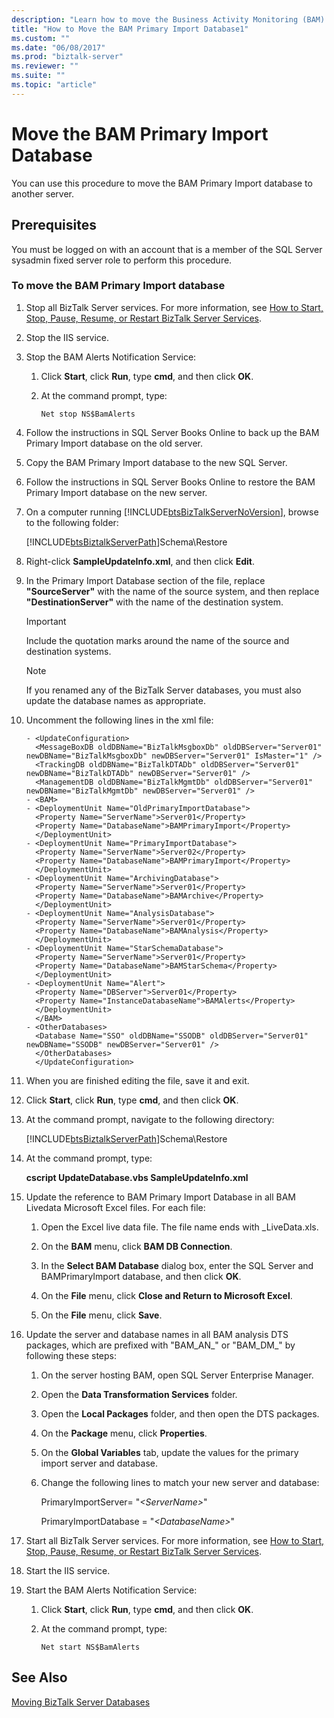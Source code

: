```yaml
---
description: "Learn how to move the Business Activity Monitoring (BAM) Primary Import database to another server."
title: "How to Move the BAM Primary Import Database1"
ms.custom: ""
ms.date: "06/08/2017"
ms.prod: "biztalk-server"
ms.reviewer: ""
ms.suite: ""
ms.topic: "article"
---
```

# Move the BAM Primary Import Database

You can use this procedure to move the BAM Primary Import database to another server.  
  
## Prerequisites
  
You must be logged on with an account that is a member of the SQL Server sysadmin fixed server role to perform this procedure.  
  
### To move the BAM Primary Import database  
  
1. Stop all BizTalk Server services. For more information, see [How to Start, Stop, Pause, Resume, or Restart BizTalk Server Services](../core/how-to-start-stop-pause-resume-or-restart-biztalk-server-services.md).  
  
2. Stop the IIS service.  
  
3. Stop the BAM Alerts Notification Service:  
  
   1.  Click **Start**, click **Run**, type **cmd**, and then click **OK**.  
  
   2.  At the command prompt, type:  
  
       ```  
       Net stop NS$BamAlerts  
       ```  
  
4. Follow the instructions in SQL Server Books Online to back up the BAM Primary Import database on the old server.  
  
5. Copy the BAM Primary Import database to the new SQL Server.  
  
6. Follow the instructions in SQL Server Books Online to restore the BAM Primary Import database on the new server.  
  
7. On a computer running [!INCLUDE[btsBizTalkServerNoVersion](../includes/btsbiztalkservernoversion-md.md)], browse to the following folder:  
  
    [!INCLUDE[btsBiztalkServerPath](../includes/btsbiztalkserverpath-md.md)]Schema\Restore  
  
8. Right-click **SampleUpdateInfo.xml**, and then click **Edit**.  
  
9. In the Primary Import Database section of the file, replace **"SourceServer"** with the name of the source system, and then replace **"DestinationServer"** with the name of the destination system.  
  
    > [!IMPORTANT]
    >  Include the quotation marks around the name of the source and destination systems.  
  
    > [!NOTE]
    >  If you renamed any of the BizTalk Server databases, you must also update the database names as appropriate.  
  
10. Uncomment the following lines in the xml file:  
  
    ```  
    - <UpdateConfiguration>  
      <MessageBoxDB oldDBName="BizTalkMsgboxDb" oldDBServer="Server01" newDBName="BizTalkMsgboxDb" newDBServer="Server01" IsMaster="1" />   
      <TrackingDB oldDBName="BizTalkDTADb" oldDBServer="Server01" newDBName="BizTalkDTADb" newDBServer="Server01" />   
      <ManagementDB oldDBName="BizTalkMgmtDb" oldDBServer="Server01" newDBName="BizTalkMgmtDb" newDBServer="Server01" />   
    - <BAM>  
    - <DeploymentUnit Name="OldPrimaryImportDatabase">  
      <Property Name="ServerName">Server01</Property>   
      <Property Name="DatabaseName">BAMPrimaryImport</Property>   
      </DeploymentUnit>  
    - <DeploymentUnit Name="PrimaryImportDatabase">  
      <Property Name="ServerName">Server02</Property>   
      <Property Name="DatabaseName">BAMPrimaryImport</Property>   
      </DeploymentUnit>  
    - <DeploymentUnit Name="ArchivingDatabase">  
      <Property Name="ServerName">Server01</Property>   
      <Property Name="DatabaseName">BAMArchive</Property>   
      </DeploymentUnit>  
    - <DeploymentUnit Name="AnalysisDatabase">  
      <Property Name="ServerName">Server01</Property>   
      <Property Name="DatabaseName">BAMAnalysis</Property>   
      </DeploymentUnit>  
    - <DeploymentUnit Name="StarSchemaDatabase">  
      <Property Name="ServerName">Server01</Property>   
      <Property Name="DatabaseName">BAMStarSchema</Property>   
      </DeploymentUnit>  
    - <DeploymentUnit Name="Alert">  
      <Property Name="DBServer">Server01</Property>   
      <Property Name="InstanceDatabaseName">BAMAlerts</Property>   
      </DeploymentUnit>  
      </BAM>  
    - <OtherDatabases>  
      <Database Name="SSO" oldDBName="SSODB" oldDBServer="Server01" newDBName="SSODB" newDBServer="Server01" />   
      </OtherDatabases>  
      </UpdateConfiguration>  
    ```  
  
11. When you are finished editing the file, save it and exit.  
  
12. Click **Start**, click **Run**, type **cmd**, and then click **OK**.  
  
13. At the command prompt, navigate to the following directory:  
  
     [!INCLUDE[btsBiztalkServerPath](../includes/btsbiztalkserverpath-md.md)]Schema\Restore  
  
14. At the command prompt, type:  
  
     **cscript UpdateDatabase.vbs SampleUpdateInfo.xml**  
  
15. Update the reference to BAM Primary Import Database in all BAM Livedata Microsoft Excel files. For each file:  
  
    1.  Open the Excel live data file. The file name ends with _LiveData.xls.  
  
    2.  On the **BAM** menu, click **BAM DB Connection**.  
  
    3.  In the **Select BAM Database** dialog box, enter the SQL Server and BAMPrimaryImport database, and then click **OK**.  
  
    4.  On the **File** menu, click **Close and Return to Microsoft Excel**.  
  
    5.  On the **File** menu, click **Save**.  
  
16. Update the server and database names in all BAM analysis DTS packages, which are prefixed with "BAM_AN_" or "BAM_DM_" by following these steps:  
  
    1.  On the server hosting BAM, open SQL Server Enterprise Manager.  
  
    2.  Open the **Data Transformation Services** folder.  
  
    3.  Open the **Local Packages** folder, and then open the DTS packages.  
  
    4.  On the **Package** menu, click **Properties**.  
  
    5.  On the **Global Variables** tab, update the values for the primary import server and database.  
  
    6.  Change the following lines to match your new server and database:  
  
         PrimaryImportServer= "*\<ServerName\>*"  
  
         PrimaryImportDatabase = "*\<DatabaseName\>*"  
  
17. Start all BizTalk Server services. For more information, see [How to Start, Stop, Pause, Resume, or Restart BizTalk Server Services](../core/how-to-start-stop-pause-resume-or-restart-biztalk-server-services.md).  
  
18. Start the IIS service.  
  
19. Start the BAM Alerts Notification Service:  
  
    1.  Click **Start**, click **Run**, type **cmd**, and then click **OK**.  
  
    2.  At the command prompt, type:  
  
        ```  
        Net start NS$BamAlerts  
        ```  
  
## See Also  
 [Moving BizTalk Server Databases](../core/moving-biztalk-server-databases.md)

